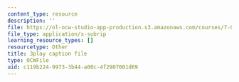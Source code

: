 ```yaml
---
content_type: resource
description: ''
file: https://ol-ocw-studio-app-production.s3.amazonaws.com/courses/7-01sc-fundamentals-of-biology-fall-2011/c119b22499733b44a00c4f2907001d69_1eGsdK1fPLM.srt
file_type: application/x-subrip
learning_resource_types: []
resourcetype: Other
title: 3play caption file
type: OCWFile
uid: c119b224-9973-3b44-a00c-4f2907001d69
---
```

